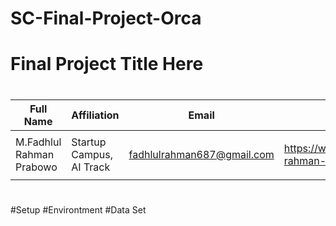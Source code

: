 # SC-Final-Project-Orca
# Final Project Title Here
#
| Full Name                | Affiliation              | Email                      |  LinkedIn                                             |  Role        |
|--------------------------|--------------------------|----------------------------|-------------------------------------------------------|--------------|
|                          |                          |                            |                                                       |              |
| M.Fadhlul Rahman Prabowo | Startup Campus, AI Track | fadhlulrahman687@gmail.com | https://www.linkedin.com/in/fadhlul-rahman-a0787b262/ |  Team Member |
|                          |                          |                            |                                                       |              |
#
#Setup
#Environtment
#Data Set
